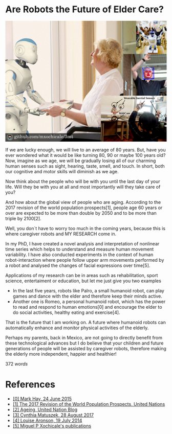 # Are Robots the Future of Elder Care?

![Image](https://github.com/mxochicale/3minutesthesis/blob/master/rehearsals/images/figureFINAL.png)

If we are lucky enough, we will live to an average of 80 years.
But, have you ever wondered what it would be like turning 80, 90 or maybe 100 years old?
Now, imagine as we age, we will be gradually losing all of our
charming human senses such as sight, hearing, taste, smell, and touch.
In short, both our cognitive and motor skills will diminish as we age.

Now think about the people who will be with you until the last day of your life.
Will they be with you at all 
and most importantly will they take care of you?

And how about the global view of people who are aging.
According to the 2017 revision of the world population prospects[1], 
people age 60 years or over
are expected to be more than double by 2050 and to be more than triple by 2100[2].

Well, you don`t have to worry too much in the coming years, 
because this is where caregiver robots and MY RESEARCH come in.

In my PhD, 
I have created a novel analysis and interpretation of nonlinear time series 
which helps to understand and measure human movement variability.
I have also conducted experiments in the context of human robot-interaction 
where people follow upper arm movements performed by a robot
and analysed the changes of facial expressions over time[5].

Applications of my research can be in areas such as
rehabilitation, sport science, entertaiment or education,
but let me just give you two examples
* In the last five years,
robots like Palro, a small humanoid robot, can play games and dance with the elder
and therefore keep their minds active.
* Another one is Romeo, a personal humanoid robot, which has the power 
to read and respond to human emotions[0] 
and encourage the elder to do social activities, healthy eating and exercise[4].

That is the future that I am working on.
A future where humanoid robots can automatically enhance and monitor physical activities of the elderly.

Perhaps my parents, back in Mexico, are not going to directly benefit 
from these technological advances 
but I do believe that 
your children and 
future generations of people 
will be assisted by caregiver robots,
therefore making the elderly more independent, happier and healthier!

372 _words_

# References
* [ [0] Mark Hay, 24 June 2015 ](https://www.good.is/articles/robots-elder-care-pepper-exoskeletons-japan)
* [ [1] The 2017 Revision of the World Population Prospects, United Nations](https://esa.un.org/unpd/wpp/Publications/Files/WPP2017_KeyFindings.pdf)
* [ [2] Ageing, United Nation Blog](http://www.un.org/en/sections/issues-depth/ageing/)
* [ [3] Cynthia Matuszek, 28 August 2017](http://uk.businessinsider.com/robot-caregivers-for-the-elderly-10-years-away-2017-8)
* [ [4] Louise Aronson, 19 July 2014](https://www.nytimes.com/2014/07/20/opinion/sunday/the-future-of-robot-caregivers.html)
* [ [5] Miguel P Xochicale's publications](https://mxochicale.github.io/publications/) 


